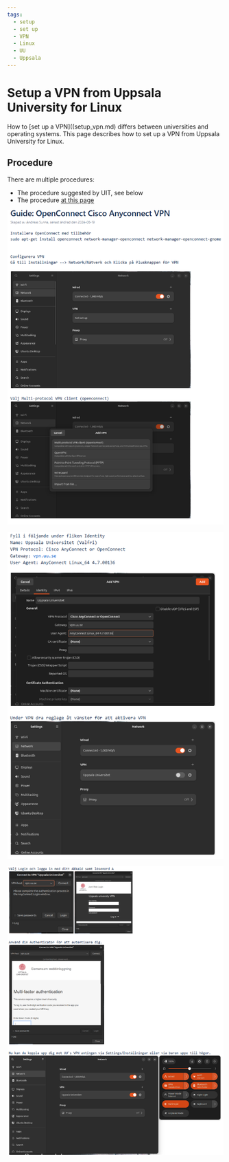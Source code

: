 ```yaml
---
tags:
  - setup
  - set up
  - VPN
  - Linux
  - UU
  - Uppsala
---
```


# Setup a VPN from Uppsala University for Linux

How to [set up a VPN]((setup_vpn.md) differs between universities
and operating systems.
This page describes how to set up a VPN from Uppsala University for Linux.

## Procedure

There are multiple procedures:

- The procedure suggested by UIT, see below
- The procedure [at this page](https://its.gmu.edu/knowledge-base/how-to-install-cisco-secure-client-on-linux/)

![Setup a VPN from Uppsala University for Linux 1](./img/setup_vpn_uu_linux_1.png)

![Setup a VPN from Uppsala University for Linux 2](./img/setup_vpn_uu_linux_2.png)

![Setup a VPN from Uppsala University for Linux 3](./img/setup_vpn_uu_linux_3.png)
